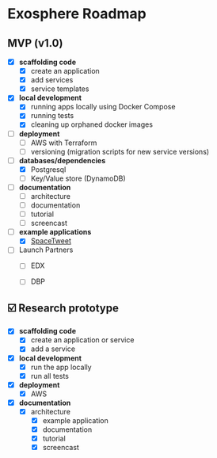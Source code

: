 # Exosphere Roadmap

## MVP (v1.0)
- [x] __scaffolding code__
	- [x] create an application
	- [x] add services
	- [x] service templates
- [x] __local development__
	- [x] running apps locally using Docker Compose
	- [x] running tests
	- [x] cleaning up orphaned docker images
- [ ] __deployment__
	- [ ] AWS with Terraform
  - [ ] versioning (migration scripts for new service versions)
- [ ] __databases/dependencies__
  - [x] Postgresql
  - [ ] Key/Value store (DynamoDB)
- [ ] __documentation__
  - [ ] architecture
  - [ ] documentation
  - [ ] tutorial
  - [ ] screencast
- [ ] __example applications__
	- [x] [SpaceTweet](https://github.com/originate/space-tweet)
- [ ] Launch Partners
	- [ ] EDX
  - [ ] DBP


## ☑️ Research prototype
- [x] __scaffolding code__
	- [x] create an application or service
	- [x] add a service
- [x] __local development__
	- [x] run the app locally
	- [x] run all tests
- [x] __deployment__
	- [x] AWS
- [x] __documentation__
  - [x] architecture
	- [x] example application
	- [x] documentation
	- [x] tutorial
	- [x] screencast
